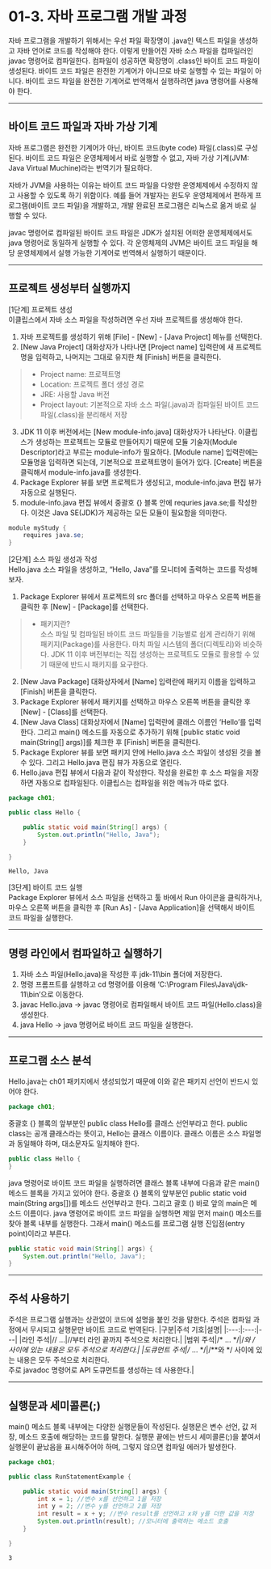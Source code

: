 # 01-3. 자바 프로그램 개발 과정
자바 프로그램을 개발하기 위해서는 우선 파일 확장명이 .java인 텍스트 파일을 생성하고 자바 언어로 코드를 작성해야 한다. 이렇게 만들어진 자바 소스 파일을 컴파일러인 javac 명령어로 컴파일한다. 컴파일이 성공하면 확장명이 .class인 바이트 코드 파일이 생성된다. 바이트 코드 파일은 완전한 기계어가 아니므로 바로 실행할 수 있는 파일이 아니다. 바이트 코드 파일을 완전한 기계어로 번역해서 실행하려면 java 명령어를 사용해야 한다.
***
## 바이트 코드 파일과 자바 가상 기계
자바 프로그램은 완전한 기계어가 아닌, 바이트 코드(byte code) 파일(.class)로 구성된다. 바이트 코드 파일은 운영체제에서 바로 실행할 수 없고, 자바 가상 기계(JVM: Java Virtual Muchine)라는 번역기가 필요하다.

자바가 JVM을 사용하는 이유는 바이트 코드 파일을 다양한 운영체제에서 수정하지 않고 사용할 수 있도록 하기 위함이다. 예를 들어 개발자는 윈도우 운영체제에서 편하게 프로그램(바이트 코드 파일)을 개발하고, 개발 완료된 프로그램은 리눅스로 옮겨 바로 실행할 수 있다.

javac 명령어로 컴파일된 바이트 코드 파일은 JDK가 설치된 어떠한 운영체제에서도 java 명령어로 동일하게 실행할 수 있다. 각 운영체제의  JVM은 바이트 코드 파일을 해당 운영체제에서 실행  가능한 기계어로 번역해서 실행하기 때문이다.
***
## 프로젝트 생성부터 실행까지
[1단계] 프로젝트 생성   
이클립스에서 자바 소스 파일을 작성하려면 우선 자바 프로젝트를 생성해야 한다.

1. 자바 프로젝트를 생성하기 위해 [File] - [New] - [Java Project] 메뉴를 선택한다.
2. [New Java Project] 대화상자가 나타나면 [Project name] 입력란에 새 프로젝트명을 입력하고, 나머지는 그대로 유지한 채 [Finish] 버튼을 클릭한다.
> - Project name: 프로젝트명   
> - Location: 프로젝트 폴더 생성 경로   
> - JRE: 사용할 Java 버전   
> - Project layout: 기본적으로 자바 소스 파일(.java)과 컴파일된 바이트 코드 파일(.class)을 분리해서 저장
3. JDK 11 이후 버전에서는 [New module-info.java] 대화상자가 나타난다. 이클립스가 생성하는 프로젝트는 모듈로 만들어지기 때문에 모듈 기술자(Module Descriptor)라고 부르는 module-info가 필요하다. [Module name] 입력란에는 모듈명을 입력하면 되는데, 기본적으로 프로젝트명이 들어가 있다. [Create] 버튼을 클릭해서 module-info.java를 생성한다.
4. Package Explorer 뷰를 보면 프로젝트가 생성되고, module-info.java 편집 뷰가 자동으로 실행된다.
5. module-info.java 편집 뷰에서 중괄호 {} 블록 안에 requries java.se;를 작성한다. 이것은 Java SE(JDK)가 제공하는 모든 모듈이 필요함을 의미한다.
```java
module myStudy {
	requires java.se;
}
```
[2단계] 소스 파일 생성과 작성    
Hello.java 소스 파일을 생성하고, “Hello, Java”를 모니터에 출력하는 코드를 작성해보자.

1. Package Explorer 뷰에서 프로젝트의 src 폴더를 선택하고 마우스 오른쪽 버튼을 클릭한 후 [New] - [Package]를 선택한다.
> - 패키지란?   
> 소스 파일 및 컴파일된 바이트 코드 파일들을 기능별로 쉽게 관리하기 위해 패키지(Package)를 사용한다. 마치 파일 시스템의 폴더(디렉토리)와 비슷하다. JDK 11 이후 버전부터는 직접 생성하는 프로젝트도 모듈로 활용할 수 있기 때문에 반드시 패키지를 요구한다.
2. [New Java Package] 대화상자에서 [Name] 입력란에 패키지 이름을 입력하고 [Finish] 버튼을 클릭한다.
3. Package Explorer 뷰에서 패키지를 선택하고 마우스 오른쪽 버튼을 클릭한 후 [New] - [Class]를 선택한다.
4. [New Java Class] 대화상자에서 [Name] 입력란에 클래스 이름인 ‘Hello’를 입력한다. 그리고 main() 메소드를 자동으로  추가하기 위해 [public static void main(String[] args)]를 체크한 후 [Finish] 버튼을 클릭한다.
5. Package Explorer 뷰를 보면 패키지 안에 Hello.java 소스 파일이 생성된 것을 볼 수 있다. 그리고 Hello.java 편집 뷰가 자동으로 열린다.
6. Hello.java 편집 뷰에서 다음과 같이 작성한다. 작성을 완료한 후 소스 파일을 저장하면 자동으로 컴파일된다. 이클립스는 컴파일을 위한 메뉴가 따로 없다.
```java
package ch01;

public class Hello {

	public static void main(String[] args) {
		System.out.println("Hello, Java");
	}

}
```
```
Hello, Java
```
[3단계] 바이트 코드 실행        
Package Explorer 뷰에서 소스 파일을 선택하고 툴 바에서 Run 아이콘을 클릭하거나, 마우스 오른쪽 버튼을 클릭한 후 [Run As] - [Java Application]을 선택해서 바이트 코드 파일을 실행한다.
***
## 명령 라인에서 컴파일하고 실행하기
1. 자바 소스 파일(Hello.java)을  작성한 후 jdk-11\bin 폴더에 저장한다.
2. 명령 프롬프트를 실행하고 cd 명령어를 이용해 ‘C:\Program Files\Java\jdk-11\bin’으로 이동한다.
3. javac Hello.java → javac 명령어로 컴파일해서 바이트 코드 파일(Hello.class)을 생성한다.
4. java Hello → java 명령어로 바이트 코드 파일을 실행한다.
***
## 프로그램 소스 분석
Hello.java는 ch01 패키지에서 생성되었기 때문에 이와 같은 패키지 선언이 반드시 있어야 한다.
```java
package ch01;
```
중괄호 {} 블록의 앞부분인 public class Hello를 클래스 선언부라고 한다. public class는 공개 클래스라는 뜻이고, Hello는 클래스 이름이다. 클래스 이름은 소스 파일명과 동일해야 하며, 대소문자도 일치해야 한다.
```java
public class Hello {
}
```
java 명령어로 바이트 코드 파일을 실행하려면 클래스 블록 내부에 다음과 같은 main() 메소드 블록을 가지고 있어야 한다. 중괄호 {} 블록의 앞부분인 public static void main(String args[])를 메소드 선언부라고 한다. 그리고 괄호 () 바로 앞의 main은 메소드 이름이다. java 명령어로 바이트 코드 파일을 실행하면 제일 먼저 main() 메소드를 찾아 블록 내부를 실행한다. 그래서 main() 메소드를 프로그램 실행 진입점(entry point)이라고 부른다.
```java
public static void main(String[] args) {
	System.out.println("Hello, Java");
}
```
***
## 주석 사용하기
주석은 프로그램 실행과는 상관없이 코드에 설명을 붙인 것을 말한다. 주석은 컴파일 과정에서 무시되고 실행문만 바이트 코드로 번역된다.
|구분|주석 기호|설명|
|:---:|:---:|---|
|라인 주석|// …|//부터 라인 끝까지 주석으로 처리한다.|
|범위 주석|/* … */|/*와 */ 사이에 있는 내용은 모두 주석으로 처리한다.|
|도큐먼트 주석|/** … */|/**와 */ 사이에 있는 내용은 모두 주석으로 처리한다.<br/>주로 javadoc 명령어로 API 도큐먼트를 생성하는 데 사용한다.|
***
## 실행문과 세미콜론(;)
main() 메소드 블록 내부에는 다양한 실행문들이 작성된다. 실행문은 변수 선언, 값 저장, 메소드 호출에 해당하는 코드를 말한다. 실행문 끝에는 반드시 세미콜론(;)을 붙여서 실행문이 끝났음을 표시해주어야 하며, 그렇지 않으면 컴파일 에러가 발생한다.
```java
package ch01;

public class RunStatementExample {

	public static void main(String[] args) {
		int x = 1; //변수 x를 선언하고 1을 저장
		int y = 2; //변수 y를 선언하고 2를 저장
		int result = x + y; //변수 result를 선언하고 x와 y를 더한 값을 저장
		System.out.println(result); //모니터에 출력하는 메소드 호출
	}

}
```
```
3
```
